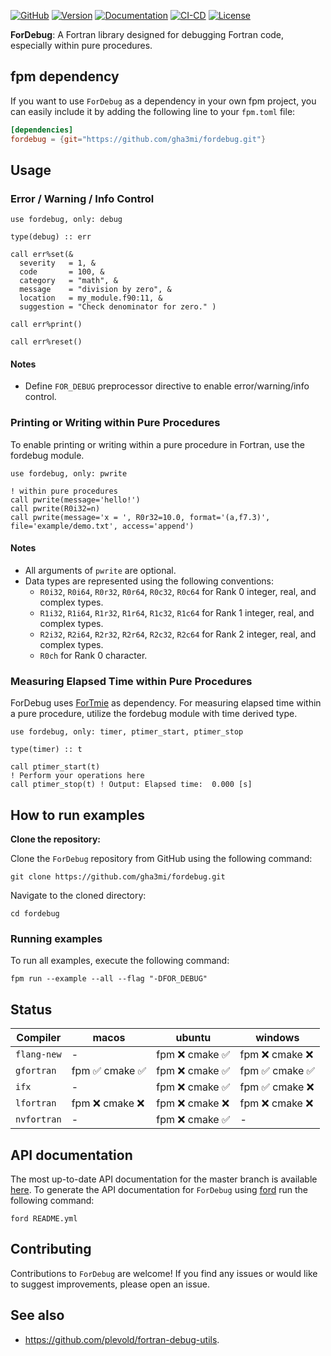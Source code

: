 [![GitHub](https://img.shields.io/badge/GitHub-ForDebug-blue.svg?style=social&logo=github)](https://github.com/gha3mi/fordebug)
[![Version](https://img.shields.io/github/release/gha3mi/fordebug.svg)](https://github.com/gha3mi/fordebug/releases/latest)
[![Documentation](https://img.shields.io/badge/ford-Documentation%20-blueviolet.svg)](https://gha3mi.github.io/fordebug/)
[![CI-CD](https://github.com/gha3mi/fordebug/actions/workflows/CI-CD.yml/badge.svg)](https://github.com/gha3mi/fordebug/actions/workflows/CI-CD.yml) 
[![License](https://img.shields.io/github/license/gha3mi/fordebug?color=green)](https://github.com/gha3mi/fordebug/blob/main/LICENSE)

**ForDebug**: A Fortran library designed for debugging Fortran code, especially within pure procedures.

## fpm dependency

If you want to use `ForDebug` as a dependency in your own fpm project,
you can easily include it by adding the following line to your `fpm.toml` file:

```toml
[dependencies]
fordebug = {git="https://github.com/gha3mi/fordebug.git"}
```

## Usage

### Error / Warning / Info Control

```Fortran
use fordebug, only: debug

type(debug) :: err

call err%set(&
  severity   = 1, &
  code       = 100, &
  category   = "math", &
  message    = "division by zero", &
  location   = my_module.f90:11, &
  suggestion = "Check denominator for zero." )

call err%print()

call err%reset()
```

#### Notes

- Define `FOR_DEBUG` preprocessor directive to enable error/warning/info control.

### Printing or Writing within Pure Procedures

To enable printing or writing within a pure procedure in Fortran, use the fordebug module.

```Fortran
use fordebug, only: pwrite

! within pure procedures
call pwrite(message='hello!')
call pwrite(R0i32=n)
call pwrite(message='x = ', R0r32=10.0, format='(a,f7.3)', file='example/demo.txt', access='append')
```

#### Notes

- All arguments of `pwrite` are optional.
- Data types are represented using the following conventions:
  - `R0i32`, `R0i64`, `R0r32`, `R0r64`, `R0c32`, `R0c64` for Rank 0 integer, real, and complex types.
  - `R1i32`, `R1i64`, `R1r32`, `R1r64`, `R1c32`, `R1c64` for Rank 1 integer, real, and complex types.
  - `R2i32`, `R2i64`, `R2r32`, `R2r64`, `R2c32`, `R2c64` for Rank 2 integer, real, and complex types.
  - `R0ch` for Rank 0 character.

### Measuring Elapsed Time within Pure Procedures

ForDebug uses [ForTmie](https://github.com/gha3mi/fortime) as dependency. For measuring elapsed time within a pure procedure, utilize the fordebug module with time derived type.

```Fortran
use fordebug, only: timer, ptimer_start, ptimer_stop

type(timer) :: t

call ptimer_start(t)
! Perform your operations here
call ptimer_stop(t) ! Output: Elapsed time:  0.000 [s]
```

## How to run examples

**Clone the repository:**

Clone the `ForDebug` repository from GitHub using the following command:

```shell
git clone https://github.com/gha3mi/fordebug.git
```

Navigate to the cloned directory:

```shell
cd fordebug
```

### Running examples

To run all examples, execute the following command:

```shell
fpm run --example --all --flag "-DFOR_DEBUG"
```

## Status

<!-- STATUS:setup-fortran-conda:START -->
| Compiler   | macos | ubuntu | windows |
|------------|----------------------|----------------------|----------------------|
| `flang-new` | - | fpm ❌  cmake ✅ | fpm ❌  cmake ❌ |
| `gfortran` | fpm ✅  cmake ✅ | fpm ❌  cmake ✅ | fpm ✅  cmake ✅ |
| `ifx` | - | fpm ❌  cmake ✅ | fpm ✅  cmake ❌ |
| `lfortran` | fpm ❌  cmake ❌ | fpm ❌  cmake ❌ | fpm ❌  cmake ❌ |
| `nvfortran` | - | fpm ❌  cmake ✅ | - |
<!-- STATUS:setup-fortran-conda:END -->

## API documentation

The most up-to-date API documentation for the master branch is available
[here](https://gha3mi.github.io/fordebug/).
To generate the API documentation for `ForDebug` using
[ford](https://github.com/Fortran-FOSS-Programmers/ford) run the following
command:

```shell
ford README.yml
```

## Contributing

Contributions to `ForDebug` are welcome!
If you find any issues or would like to suggest improvements, please open an issue.

## See also

- https://github.com/plevold/fortran-debug-utils.
